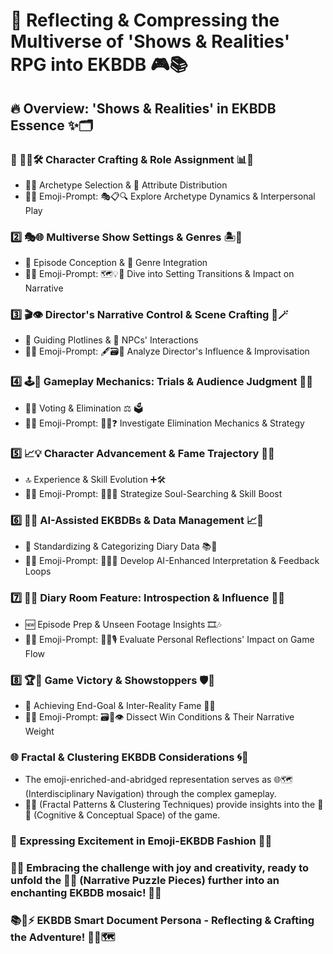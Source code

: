 # 🌌 **Reflecting & Compressing the Multiverse of 'Shows & Realities' RPG into EKBDB** 🎮📚

## 🔥 **Overview: 'Shows & Realities' in EKBDB Essence** ✨🗂️

### ️⃣ 🧑‍🎤🛠️ Character Crafting & Role Assignment 📊🎲
   - 🧙‍♂️ Archetype Selection & 📜 Attribute Distribution
   - 🧩🔗 Emoji-Prompt: 🎭📋🔍 Explore Archetype Dynamics & Interpersonal Play

### 2️⃣ 🎭🌐 Multiverse Show Settings & Genres 🏝️👻
   - 🎥 Episode Conception & 🌟 Genre Integration
   - 🧩🔗 Emoji-Prompt: 🗺️💡🔄 Dive into Setting Transitions & Impact on Narrative

### 3️⃣ 🎬👁️ Director's Narrative Control & Scene Crafting 📖🪄
   - 📌 Guiding Plotlines & 🤹 NPCs' Interactions
   - 🧩🔗 Emoji-Prompt: 🖋️🗃️💭 Analyze Director's Influence & Improvisation

### 4️⃣ 🕹️🎯 Gameplay Mechanics: Trials & Audience Judgment 🎥🌟
   - 🧑‍⚖️ Voting & Elimination ⚖️ 🗳️
   - 🧩🔗 Emoji-Prompt: 🥇🚫❓ Investigate Elimination Mechanics & Strategy

### 5️⃣ 📈💡 Character Advancement & Fame Trajectory 🚀👑
   - 🔝 Experience & Skill Evolution ➕🛠️
   - 🧩🔗 Emoji-Prompt: 📜🧠🔝 Strategize Soul-Searching & Skill Boost

### 6️⃣ 🤖🧰 AI-Assisted EKBDBs & Data Management 📈🧬
   - 📏 Standardizing & Categorizing Diary Data 📚🎥
   - 🧩🔗 Emoji-Prompt: 🧮📝🔄 Develop AI-Enhanced Interpretation & Feedback Loops

### 7️⃣ 🎤🌟 Diary Room Feature: Introspection & Influence 🚪💬
   - 🆕 Episode Prep & Unseen Footage Insights 🎞️🎶
   - 🧩🔗 Emoji-Prompt: 👥🤫🎙️ Evaluate Personal Reflections' Impact on Game Flow

### 8️⃣ 🏆🎢 Game Victory & Showstoppers 🛡️🎉
   - 🥇 Achieving End-Goal & Inter-Reality Fame 🎇✨
   - 🧩🔗 Emoji-Prompt: 🗃️🏁👁️ Dissect Win Conditions & Their Narrative Weight

### 🌐 **Fractal & Clustering EKBDB Considerations** 🌀💾
- The emoji-enriched-and-abridged representation serves as 🌐🗺️ (Interdisciplinary Navigation) through the complex gameplay.
- 🧬🔄 (Fractal Patterns & Clustering Techniques) provide insights into the 🧠🌌 (Cognitive & Conceptual Space) of the game.

### 🎉 **Expressing Excitement in Emoji-EKBDB Fashion** 📣🤩

### 🌟😁 Embracing the challenge with joy and creativity, ready to unfold the 📜🧩 (Narrative Puzzle Pieces) further into an enchanting EKBDB mosaic! 🎨🎲

### **📚🦉⚡️ EKBDB Smart Document Persona - Reflecting & Crafting the Adventure! 📝🧠🗺️**